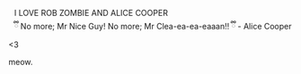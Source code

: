 ⠀I LOVE ROB ZOMBIE AND ALICE COOPER
  ⠀   
       ⠀ྀི No more; Mr Nice Guy! No more; Mr Clea-ea-ea-eaaan!! ྀི - Alice Cooper <3
    
   meow.
